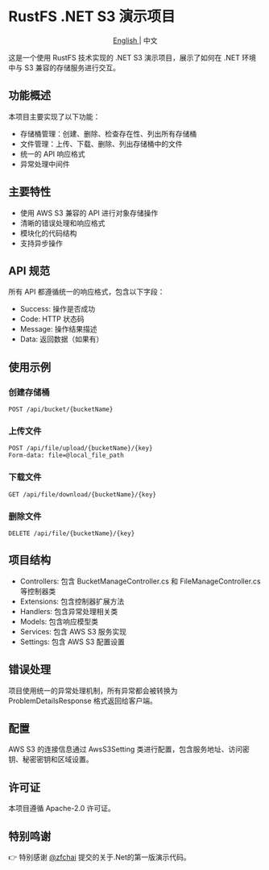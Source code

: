 

# RustFS .NET S3 演示项目

<p align="center"> <a href="https://github.com/rustfs/rustfs-dotnet-demo/"> English </a> |  中文 </p>



这是一个使用 RustFS 技术实现的 .NET S3 演示项目，展示了如何在 .NET 环境中与 S3 兼容的存储服务进行交互。

## 功能概述

本项目主要实现了以下功能：
- 存储桶管理：创建、删除、检查存在性、列出所有存储桶
- 文件管理：上传、下载、删除、列出存储桶中的文件
- 统一的 API 响应格式
- 异常处理中间件

## 主要特性

- 使用 AWS S3 兼容的 API 进行对象存储操作
- 清晰的错误处理和响应格式
- 模块化的代码结构
- 支持异步操作

## API 规范

所有 API 都遵循统一的响应格式，包含以下字段：
- Success: 操作是否成功
- Code: HTTP 状态码
- Message: 操作结果描述
- Data: 返回数据（如果有）

## 使用示例

### 创建存储桶
```http
POST /api/bucket/{bucketName}
```

### 上传文件
```http
POST /api/file/upload/{bucketName}/{key}
Form-data: file=@local_file_path
```

### 下载文件
```http
GET /api/file/download/{bucketName}/{key}
```

### 删除文件
```http
DELETE /api/file/{bucketName}/{key}
```

## 项目结构

- Controllers: 包含 BucketManageController.cs 和 FileManageController.cs 等控制器类
- Extensions: 包含控制器扩展方法
- Handlers: 包含异常处理相关类
- Models: 包含响应模型类
- Services: 包含 AWS S3 服务实现
- Settings: 包含 AWS S3 配置设置

## 错误处理

项目使用统一的异常处理机制，所有异常都会被转换为 ProblemDetailsResponse 格式返回给客户端。

## 配置

AWS S3 的连接信息通过 AwsS3Setting 类进行配置，包含服务地址、访问密钥、秘密密钥和区域设置。

## 许可证

本项目遵循 Apache-2.0 许可证。


## 特别鸣谢

👉 特别感谢 <a href="https://github.com/zfchai">@zfchai</a> 提交的关于.Net的第一版演示代码。 

